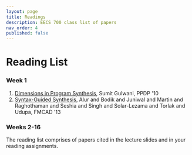 ```yaml
---
layout: page
title: Readings
description: EECS 700 class list of papers
nav_order: 4
published: false
---
```


# Reading List

### Week 1

1. [Dimensions in Program Synthesis](https://www.microsoft.com/en-us/research/wp-content/uploads/2016/12/ppdp10-synthesis.pdf), Sumit Gulwani, PPDP '10
2. [Syntax-Guided Synthesis](https://www.cis.upenn.edu/~alur/SyGuS13.pdf), Alur and Bodik and Juniwal and Martin and Raghothaman and Seshia and Singh and Solar-Lezama and Torlak and Udupa, FMCAD '13

### Weeks 2-16

The reading list comprises of papers cited in the lecture slides and in your reading assignments.
